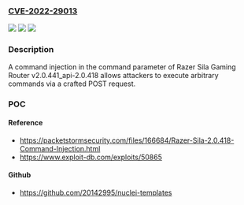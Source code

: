 ### [CVE-2022-29013](https://cve.mitre.org/cgi-bin/cvename.cgi?name=CVE-2022-29013)
![](https://img.shields.io/static/v1?label=Product&message=n%2Fa&color=blue)
![](https://img.shields.io/static/v1?label=Version&message=n%2Fa&color=blue)
![](https://img.shields.io/static/v1?label=Vulnerability&message=n%2Fa&color=brighgreen)

### Description

A command injection in the command parameter of Razer Sila Gaming Router v2.0.441_api-2.0.418 allows attackers to execute arbitrary commands via a crafted POST request.

### POC

#### Reference
- https://packetstormsecurity.com/files/166684/Razer-Sila-2.0.418-Command-Injection.html
- https://www.exploit-db.com/exploits/50865

#### Github
- https://github.com/20142995/nuclei-templates


